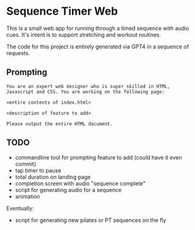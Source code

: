 # Sequence Timer Web

This is a small web app for running through a timed sequence with audio cues. It's intent is to support stretching and workout routines.

The code for this project is entirely generated via GPT4 in a sequence of requests.

## Prompting

```
You are an expert web designer who is super skilled in HTML, Javascript and CSS. You are working on the following page:

<entire contents of index.html>

<description of feature to add>

Please output the entire HTML document.
```

## TODO

-   commandline tool for prompting feature to add (could have it even commit)
-   tap timer to pause
-   total duration on landing page
-   completion screen with audio "sequence complete"
-   script for generating audio for a sequence
-   animation

Eventually:

-   script for generating new pilates or PT sequences on the fly
